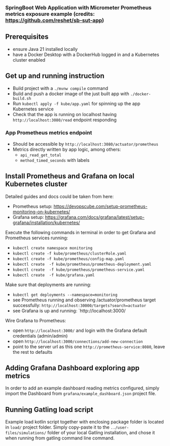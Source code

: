 ### SpringBoot Web Application with Micrometer Prometheus metrics exposure example (credits: https://github.com/reshet/sb-sut-app)

## Prerequisites

 - ensure Java 21 installed locally
 - have a Docker Desktop with a DockerHub logged in and a Kubernetes cluster enabled

## Get up and running instruction

 - Build project with a `./mvnw compile` command
 - Build and push a docker image of the just built app with `./docker-build.sh`
 - Run `kubectl apply -f kube/app.yaml` for spinning up the app Kubernetes service
 - Check that the app is running on localhost having `http://localhost:3080/read` endpoint responding

### App Prometheus metrics endpoint
 - Should be accessible by `http://localhost:3080/actuator/prometheus`
 - Metrics directly written by app logic, among others:
   - `api_read_get_total`
   - `method_timed_seconds` with labels

## Install Prometheus and Grafana on local Kubernetes cluster

  Detailed guides and docs could be taken from here:
   - Prometheus setup: https://devopscube.com/setup-prometheus-monitoring-on-kubernetes/
   - Grafana setup: https://grafana.com/docs/grafana/latest/setup-grafana/installation/kubernetes/

  Execute the following commands in terminal in order to get Grafana and Prometheus services
  running:
   - `kubectl create namespace monitoring`
   - `kubectl create -f kube/prometheus/clusterRole.yaml`
   - `kubectl create -f kube/prometheus/config-map.yaml`
   - `kubectl create  -f kube/prometheus/prometheus-deployment.yaml`
   - `kubectl create  -f kube/prometheus/prometheus-service.yaml`
   - `kubectl create  -f kube/grafana.yaml`

  Make sure that deployments are running:
   - `kubectl get deployments --namespace=monitoring`
   - see Prometheus running and observing /actuator/prometheus target successfully: `http://localhost:30000/targets?search=actuator`
   - see Grafana is up and running: `http://localhost:3000/

  Wire Grafana to Prometheus:
   - open `http://localhost:3000/` and login with the Grafana default credentials (admin/admin)
   - open `http://localhost:3000/connections/add-new-connection`
   - point to the server url as this one `http://prometheus-service:8080`, leave the rest to defaults

## Adding Grafana Dashboard exploring app metrics
  In order to add an example dashboard reading metrics configured, simply import the Dashboard from
  `grafana/example_dashboard.json` project file.

## Running Gatling load script
  Example load kotlin script together with enclosing package folder is located in `load/` project folder.
  Simply copy-paste it to the `../user-files/simulations/` folder of your local Gatling installation,
  and chose it when running from gatling command line command.
